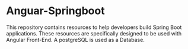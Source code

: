 # Anguar-Springboot

This repository contains resources to help developers build Spring Boot applications. These resources are specifically designed to be
used with Angular Front-End. A postgreSQL is used as a Database.
